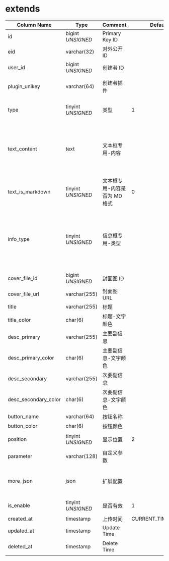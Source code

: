 # extends

| Column Name | Type | Comment | Default | Null | Remark |
| --- | --- | --- | --- | --- | --- |
| id | bigint *UNSIGNED* | Primary Key ID | | NO | 自动递增 |
| eid | varchar(32) | 对外公开 ID |  | NO | **唯一值** |
| user_id | bigint *UNSIGNED* | 创建者 ID |  | NO | 关联字段 [users->id](../users/users.md) |
| plugin_unikey | varchar(64) | 创建者插件 |  | NO | 关联字段 [plugins->unikey](../plugins/plugins.md) |
| type | tinyint *UNSIGNED* | 类型 | 1 |  NO| 1.文本框 / 2.信息框 / 3.交互框 |
| text_content | text | 文本框专用-内容 |  | YES | 仅 frame 为“文本框”扩展类型的时候有效，支持 Morkdown 格式 |
| text_is_markdown | tinyint *UNSIGNED* | 文本框专用-内容是否为 MD 格式 | 0 | NO | 0.否 / 1.是 |
| info_type | tinyint *UNSIGNED* | 信息框专用-类型 |  | YES | 1.正方形信息框架<br>2.大号正方形信息框架<br>3.纵图信息框架<br>4.横图信息框架 |
| cover_file_id | bigint *UNSIGNED* | 封面图 ID |  | YES | 关联字段 [files->id](../systems/files.md) |
| cover_file_url | varchar(255) | 封面图 URL |  | YES |  |
| title | varchar(255) | 标题 |  | YES | **多语言**  |
| title_color | char(6) | 标题-文字颜色 |  | YES |  |
| desc_primary | varchar(255) | 主要副信息 |  | YES | **多语言** |
| desc_primary_color | char(6) | 主要副信息-文字颜色 |  | YES |  |
| desc_secondary | varchar(255) | 次要副信息 |  | YES | **多语言** |
| desc_secondary_color | char(6) | 次要副信息-文字颜色 |  | YES |  |
| button_name | varchar(64) | 按钮名称 |  | YES | **多语言** |
| button_color | char(6) | 按钮颜色 |  | YES |  |
| position | tinyint *UNSIGNED* | 显示位置 | 2 | NO | 1.上方 / 2.下方 |
| parameter | varchar(128) | 自定义参数 |  | YES | 逻辑参见[插件说明](../plugins/plugins.md#地址拼接说明) |
| more_json | json | 扩展配置 |  | YES | 自定义信息，如何使用需客户端配合 |
| is_enable | tinyint *UNSIGNED* | 是否有效 | 1 | NO | 0.无效 / 1.有效 |
| created_at | timestamp | 上传时间 | CURRENT_TIMESTAMP | NO |  |
| updated_at | timestamp | Update Time |  | YES |  |
| deleted_at | timestamp | Delete Time |  | YES | 为空代表没有删除 |
